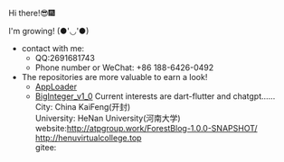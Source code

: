Hi there!😎🎆  

I'm growing! (●'◡'●)  
- contact with me:  
    - QQ:2691681743  
    - Phone number or WeChat: +86 188-6426-0492  
- The repositories are more valuable to earn a look!  
  - [AppLoader](https://github.com/Basicconstruction/AppLoader)
  - [BigInteger_v1_0](https://github.com/Basicconstruction/BigInteger_v1_0)
Current interests are dart-flutter and chatgpt......
City: China KaiFeng(开封)  
University: HeNan University(河南大学)  
website:http://atpgroup.work/ForestBlog-1.0.0-SNAPSHOT/  
http://henuvirtualcollege.top  
gitee: 


